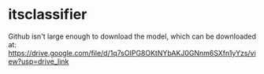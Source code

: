 # itsclassifier

Github isn't large enough to download the model, which can be downloaded at: https://drive.google.com/file/d/1q7sOIPG8OKtNYbAKJ0GNnm6SXfn1yYzs/view?usp=drive_link
